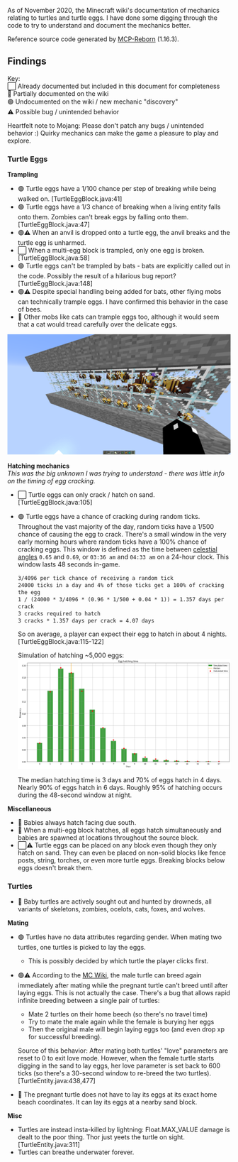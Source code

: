 As of November 2020, the Minecraft wiki's documentation of mechanics relating to turtles and turtle
eggs. I have done some digging through the code to try to understand and document the mechanics
better.

Reference source code generated by [MCP-Reborn](https://github.com/Hexeption/MCP-Reborn) (1.16.3).

## Findings

Key:<br>
⬜️ Already documented but included in this document for completeness<br>
🔹 Partially documented on the wiki<br>
🟢 Undocumented on the wiki / new mechanic "discovery"<br>
⚠️ Possible bug / unintended behavior

Heartfelt note to Mojang: Please don't patch any bugs / unintended behavior :) Quirky mechanics can
make the game a pleasure to play and explore.

### Turtle Eggs
**Trampling**
- 🟢 Turtle eggs have a 1/100 chance per step of breaking while being walked on.
  [TurtleEggBlock.java:41]
- 🟢 Turtle eggs have a 1/3 chance of breaking when a living entity falls onto them. Zombies can't
  break eggs by falling onto them. [TurtleEggBlock.java:47]
- 🟢⚠️ When an anvil is dropped onto a turtle egg, the anvil breaks and the turtle egg is unharmed.
- ⬜️ When a multi-egg block is trampled, only one egg is broken. [TurtleEggBlock.java:58]
- 🟢 Turtle eggs can't be trampled by bats - bats are explicitly called out in the code. Possibly
  the result of a hilarious bug report? [TurtleEggBlock.java:148]
- 🟢⚠️ Despite special handling being added for bats, other flying mobs can technically trample
  eggs. I have confirmed this behavior in the case of bees.
- 🔹 Other mobs like cats can trample eggs too, although it would seem that a cat would tread
  carefully over the delicate eggs.

![Experiment showing bees can trample turtle eggs](2020-11-26_00.12.18.png)

**Hatching mechanics**<br>
*This was the big unknown I was trying to understand - there was little info on the timing of egg
cracking.*
- ⬜️ Turtle eggs can only crack / hatch on sand. [TurtleEggBlock.java:105]
- 🟢 Turtle eggs have a chance of cracking during random ticks. Throughout the vast majority of the
  day, random ticks have a 1/500 chance of causing the egg to crack. There's a small window in the
  very early morning hours where random ticks have a 100% chance of cracking eggs. This window is
  defined as the time between [celestial angles][1] `0.65` and `0.69`, or `03:36 am` and `04:33 am`
  on a 24-hour clock. This window lasts 48 seconds in-game.
  ```
  3/4096 per tick chance of receiving a random tick
  24000 ticks in a day and 4% of those ticks get a 100% of cracking the egg
  1 / (24000 * 3/4096 * (0.96 * 1/500 + 0.04 * 1)) = 1.357 days per crack
  3 cracks required to hatch
  3 cracks * 1.357 days per crack = 4.07 days
  ```
  So on average, a player can expect their egg to hatch in about 4 nights.
  [TurtleEggBlock.java:115-122]
  
  Simulation of hatching ~5,000 eggs:
  ![](egg_hatching_frequencies.png)

  The median hatching time is 3 days and 70% of eggs hatch in 4 days. Nearly 90% of eggs hatch in 6
  days. Roughly 95% of hatching occurs during the 48-second window at night.

**Miscellaneous**
- 🔹 Babies always hatch facing due south.
- 🔹 When a multi-egg block hatches, all eggs hatch simultaneously and babies are spawned at
  locations throughout the source block.
- ⬜️⚠️ Turtle eggs can be placed on any block even though they only hatch on sand. They can even be
  placed on non-solid blocks like fence posts, string, torches, or even more turtle eggs. Breaking
  blocks below eggs doesn't break them.

### Turtles
- 🔹 Baby turtles are actively sought out and hunted by drowneds, all variants of skeletons,
  zombies, ocelots, cats, foxes, and wolves.

**Mating**
- 🟢 Turtles have no data attributes regarding gender. When mating two turtles, one turtles is
  picked to lay the eggs.
  - This is possibly decided by which turtle the player clicks first.
- 🟢⚠️ According to the [MC Wiki][2], the male turtle can breed again immediately after mating
  while the pregnant turtle can't breed until after laying eggs. This is not actually the case.
  There's a bug that allows rapid infinite breeding between a single pair of turtles:
  - Mate 2 turtles on their home beech (so there's no travel time)
  - Try to mate the male again while the female is burying her eggs
  - Then the original male will begin laying eggs too (and even drop xp for successful breeding).

  Source of this behavior: After mating both turtles' "love" parameters are reset to 0 to exit love
  mode. However, when the female turtle starts digging in the sand to lay eggs, her love parameter
  is set back to 600 ticks (so there's a 30-second window to re-breed the two turtles).
  [TurtleEntity.java:438,477]
- 🔹 The pregnant turtle does not have to lay its eggs at its exact home beach coordinates. It can
  lay its eggs at a nearby sand block.

**Misc**
- Turtles are instead insta-killed by lightning: Float.MAX_VALUE damage is dealt to the poor thing.
  Thor just yeets the turtle on sight. [TurtleEntity.java:311]
- Turtles can breathe underwater forever.

[1]: https://forums.minecraftforge.net/topic/30920-the-celestial-model-of-minecraft-including-daynight/
[2]: https://minecraft.gamepedia.com/Turtle#Breeding
